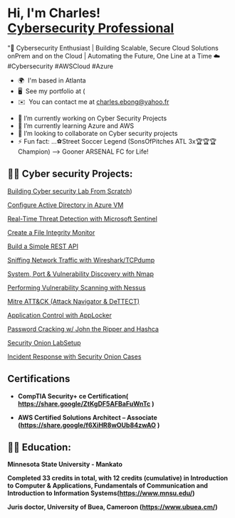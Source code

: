 <h1>Hi, I'm Charles! <br/><a href="https://github.com/chuckworkstation/chuckworkstation"></a> <a href="https://www.linkedin.com/in/">Cybersecurity Professional</a> <a ></a></h1>

"🚀 Cybersecurity Enthusiast | Building Scalable, Secure Cloud Solutions onPrem and on the Cloud | Automating the Future, One Line at a Time ☁️
#Cybersecurity #AWSCloud #Azure 

* 🌍  I'm based in Atlanta
* 🖥️  See my portfolio at (
* ✉️  You can contact me at [charles.ebong@yahoo.fr](mailto:charles.ebong@yahoo.fr)
- 🔭 I’m currently working on Cyber Security Projects
- 🌱 I’m currently learning Azure and AWS
- 👯 I’m looking to collaborate on Cyber security projects
- ⚡ Fun fact: ...⚽Street Soccer Legend (SonsOfPitches ATL 3x🏆🏆🏆 Champion)
-->  Gooner ARSENAL FC for Life!
  



<h2>👨‍💻 Cyber security Projects:</h2>


 [Building Cyber security Lab From Scratch](https://github.com/chuckworkstation/Building-Cyber-security-Lab-From-Scratch/blob/main/README.md))
 
 [Configure Active Directory in Azure VM](https://github.com/chuckworkstation/Active-Directory-Home-Lab/blob/main/README.md)
 
 [ Real-Time Threat Detection with Microsoft Sentinel]()

 [Create a File Integrity Monitor]()

 [Build a Simple REST API]()  

 [Sniffing Network Traffic with Wireshark/TCPdump]()
     

 [System, Port & Vulnerability Discovery with Nmap]()
 
 [Performing Vulnerability Scanning with Nessus]()
 
 [Mitre ATT&CK (Attack Navigator & DeTTECT)]()
 
 [Application Control with AppLocker]()
 

 [Password Cracking w/ John the Ripper and Hashca]()
    

 [Security Onion LabSetup]()
 
 [Incident Response with Security Onion Cases]()

<h2>Certifications</h2>

- <b>CompTIA Security+ ce Certification( https://share.google/ZtKgDF5AFBaFuWnTc )</b>

- <b>AWS Certified Solutions Architect – Associate (https://share.google/f6XiHR8wOUb84zwAO )</b>

<h2>👨‍💻 Education:</h2>

<b>Minnesota State University - Mankato

Completed 33 credits in total, with 12 credits (cumulative) in Introduction to Computer & Applications, Fundamentals of Communication and Introduction to Information Systems(https://www.mnsu.edu/)

<b>Juris doctor, University of Buea, Cameroon (https://www.ubuea.cm/)</b>


